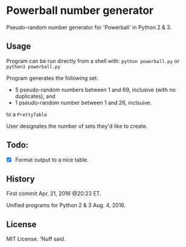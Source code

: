 # Powerball number generator 

Pseudo-random number generator for 'Powerball' in Python 2 & 3.

## Usage 

Program can be run directly from a shell with: 
`python powerball.py` or `python3 powerball.py`

Program generates the following set:

* 5 pseudo-random numbers between 1 and 69, inclusive (with no duplicates), and
* 1 pseudo-random number between 1 and 26, inclsuive. 

to a `PrettyTable` 

User designates the number of sets they'd like to create.

## Todo: 
- [x] Format output to a nice table. 

## History 

First commit Apr. 21, 2016 @20:23 ET. 

Unified programs for Python 2 & 3 Aug. 4, 2016.  

## License 

MIT License. 'Nuff said.  
